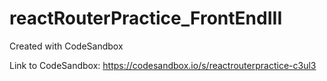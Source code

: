 # reactRouterPractice_FrontEndIII

Created with CodeSandbox

Link to CodeSandbox: https://codesandbox.io/s/reactrouterpractice-c3ul3
